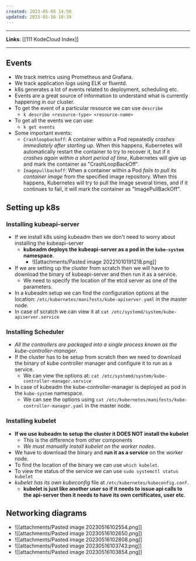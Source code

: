 ```yaml
---
created: 2023-05-05 14:50
updated: 2023-05-16 10:39
---
```

---
**Links**: [[111 KodeCloud Index]]

---
## Events
- We track metrics using Prometheus and Grafana.
- We track application logs using ELK or fluentd.
- k8s generates a lot of events related to deployment, scheduling etc.
- Events are a great source of information to understand what is currently happening in our cluster.
- To get the event of a particular resource we can use `describe`
	- `k describe <resource-type> <resource-name>`
- To get all the events we can use:
	- `k get events`
- Some important events:
	- `Crashloopbackoff`: A container within a Pod repeatedly *crashes immediately after starting up*. When this happens, Kubernetes will automatically restart the container to try to recover it, but if it *crashes again within a short period of time*, Kubernetes will give up and mark the container as "CrashLoopBackOff".
	- `Imagepullbackoff`: When a container within a Pod *fails to pull its container image* from the specified image repository. When this happens, Kubernetes will try to pull the image several times, and if it continues to fail, it will mark the container as "ImagePullBackOff".

## Setting up k8s
### Installing kubeapi-server
- If we install k8s using kubeadm then we don't need to worry about installing the kubeapi-server 
	- **kubeadm deploys the kubeapi-server as a pod in the `kube-system` namespace**.
		- ![[attachments/Pasted image 20221010191218.png]]
- If we are setting up the cluster from scratch then we will have to download the binary of kubeapi-server and then run it as a service.
	- We need to specify the location of the etcd server as one of the parameters.
- In a kubeadm setup we can find the configuration options at the location: `/etc/kubernetes/manifests/kube-apiserver.yaml` in the master node.
- In case of scratch we can view it at `cat /etc/systemd/system/kube-apiserver.service`

### Installing Scheduler
- *All the controllers are packaged into a single process known as the kube-controller-manager*.
- If the cluster has to be setup from scratch then we need to download the binary of kube controller manager and configure it to run as a service.
	- We can view the options at: `cat /etc/systemd/system/kube-controller-manager.service`
- In case of kubeadm the kube-controller-manager is deployed as pod in the `kube-system` namespace.
	- We can see the options using `cat /etc/kubernetes/manifests/kube-controller-manager.yaml` in the master node.

### Installing kubelet
- **If we use kubeadm to setup the cluster it DOES NOT install the kubelet**
	- This is the difference from other components 
	- *We must manually install kubelet on the worker nodes*.
- We have to download the binary and **run it as a service** on the worker node.
- To find the location of the binary we can use `which kubelet`.
- To view the status of the service we can use `sudo systemctl status kubelet`
- *kubelet has its own kubeconfig* file at `/etc/kubernetes/kubeconfig.conf`.
	- **kubelet is just like another user so if it needs to issue api calls to the api-server then it needs to have its own certificates, user etc**.

## Networking diagrams
- ![[attachments/Pasted image 20230516102554.png]]
- ![[attachments/Pasted image 20230516102650.png]]
- ![[attachments/Pasted image 20230516102808.png]]
- ![[attachments/Pasted image 20230516103743.png]]
- ![[attachments/Pasted image 20230516103854.png]]
